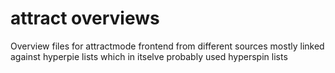# attract overviews
Overview files for attractmode frontend from different sources mostly linked against hyperpie lists which in itselve probably used hyperspin lists
